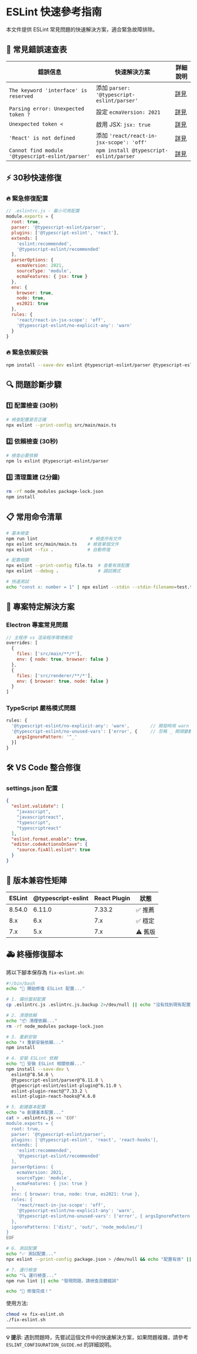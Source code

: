 # ESLint 快速參考指南

本文件提供 ESLint 常見問題的快速解決方案，適合緊急故障排除。

## 🚨 常見錯誤速查表

| 錯誤信息 | 快速解決方案 | 詳細說明 |
|---------|------------|---------|
| `The keyword 'interface' is reserved` | 添加 `parser: '@typescript-eslint/parser'` | [詳見](#typescript-解析器問題) |
| `Parsing error: Unexpected token ?` | 設定 `ecmaVersion: 2021` | [詳見](#語法版本問題) |
| `Unexpected token <` | 啟用 JSX: `jsx: true` | [詳見](#jsx-語法問題) |
| `'React' is not defined` | 添加 `'react/react-in-jsx-scope': 'off'` | [詳見](#react-17-問題) |
| `Cannot find module '@typescript-eslint/parser'` | `npm install @typescript-eslint/parser` | [詳見](#依賴缺失問題) |

## ⚡ 30秒快速修復

### 🔥 緊急修復配置
```javascript
// .eslintrc.js - 最小可用配置
module.exports = {
  root: true,
  parser: '@typescript-eslint/parser',
  plugins: ['@typescript-eslint', 'react'],
  extends: [
    'eslint:recommended',
    '@typescript-eslint/recommended'
  ],
  parserOptions: {
    ecmaVersion: 2021,
    sourceType: 'module',
    ecmaFeatures: { jsx: true }
  },
  env: { 
    browser: true, 
    node: true, 
    es2021: true 
  },
  rules: {
    'react/react-in-jsx-scope': 'off',
    '@typescript-eslint/no-explicit-any': 'warn'
  }
}
```

### 🔥 緊急依賴安裝
```bash
npm install --save-dev eslint @typescript-eslint/parser @typescript-eslint/eslint-plugin eslint-plugin-react eslint-plugin-react-hooks
```

## 🔍 問題診斷步驟

### 1️⃣ 配置檢查 (30秒)
```bash
# 檢查配置是否正確
npx eslint --print-config src/main/main.ts
```

### 2️⃣ 依賴檢查 (30秒)
```bash
# 檢查必要依賴
npm ls eslint @typescript-eslint/parser
```

### 3️⃣ 清理重建 (2分鐘)
```bash
rm -rf node_modules package-lock.json
npm install
```

## 📋 常用命令清單

```bash
# 基本檢查
npm run lint                    # 檢查所有文件
npx eslint src/main/main.ts    # 檢查單個文件
npx eslint --fix .             # 自動修復

# 配置相關
npx eslint --print-config file.ts  # 查看有效配置
npx eslint --debug .               # 調試模式

# 快速測試
echo "const x: number = 1" | npx eslint --stdin --stdin-filename=test.ts
```

## 🎯 專案特定解決方案

### Electron 專案常見問題
```javascript
// 主程序 vs 渲染程序環境衝突
overrides: [
  {
    files: ['src/main/**/*'],
    env: { node: true, browser: false }
  },
  {
    files: ['src/renderer/**/*'],
    env: { browser: true, node: false }
  }
]
```

### TypeScript 嚴格模式問題
```javascript
rules: {
  '@typescript-eslint/no-explicit-any': 'warn',        // 開發時用 warn
  '@typescript-eslint/no-unused-vars': ['error', {     // 忽略 _ 開頭變數
    argsIgnorePattern: '^_'
  }]
}
```

## 🛠️ VS Code 整合修復

### settings.json 配置
```json
{
  "eslint.validate": [
    "javascript",
    "javascriptreact", 
    "typescript",
    "typescriptreact"
  ],
  "eslint.format.enable": true,
  "editor.codeActionsOnSave": {
    "source.fixAll.eslint": true
  }
}
```

## 🔄 版本兼容性矩陣

| ESLint | @typescript-eslint | React Plugin | 狀態 |
|--------|-------------------|--------------|------|
| 8.54.0 | 6.11.0           | 7.33.2       | ✅ 推薦 |
| 8.x    | 6.x              | 7.x          | ✅ 穩定 |
| 7.x    | 5.x              | 7.x          | ⚠️ 舊版 |

## 🚑 終極修復腳本

將以下腳本保存為 `fix-eslint.sh`:

```bash
#!/bin/bash
echo "🔧 開始修復 ESLint 配置..."

# 1. 備份當前配置
cp .eslintrc.js .eslintrc.js.backup 2>/dev/null || echo "沒有找到現有配置"

# 2. 清理依賴
echo "📦 清理依賴..."
rm -rf node_modules package-lock.json

# 3. 重新安裝
echo "⬇️ 重新安裝依賴..."
npm install

# 4. 安裝 ESLint 依賴
echo "🔧 安裝 ESLint 相關依賴..."
npm install --save-dev \
  eslint@^8.54.0 \
  @typescript-eslint/parser@^6.11.0 \
  @typescript-eslint/eslint-plugin@^6.11.0 \
  eslint-plugin-react@^7.33.2 \
  eslint-plugin-react-hooks@^4.6.0

# 5. 創建基本配置
echo "⚙️ 創建基本配置..."
cat > .eslintrc.js << 'EOF'
module.exports = {
  root: true,
  parser: '@typescript-eslint/parser',
  plugins: ['@typescript-eslint', 'react', 'react-hooks'],
  extends: [
    'eslint:recommended',
    '@typescript-eslint/recommended'
  ],
  parserOptions: {
    ecmaVersion: 2021,
    sourceType: 'module',
    ecmaFeatures: { jsx: true }
  },
  env: { browser: true, node: true, es2021: true },
  rules: {
    'react/react-in-jsx-scope': 'off',
    '@typescript-eslint/no-explicit-any': 'warn',
    '@typescript-eslint/no-unused-vars': ['error', { argsIgnorePattern: '^_' }]
  },
  ignorePatterns: ['dist/', 'out/', 'node_modules/']
}
EOF

# 6. 測試配置
echo "✅ 測試配置..."
npx eslint --print-config package.json > /dev/null && echo "配置有效" || echo "配置無效"

# 7. 運行檢查
echo "🔍 運行檢查..."
npm run lint || echo "發現問題，請檢查具體錯誤"

echo "🎉 修復完成！"
```

使用方法:
```bash
chmod +x fix-eslint.sh
./fix-eslint.sh
```

---

**💡 提示**: 遇到問題時，先嘗試這個文件中的快速解決方案，如果問題複雜，請參考 `ESLINT_CONFIGURATION_GUIDE.md` 的詳細說明。